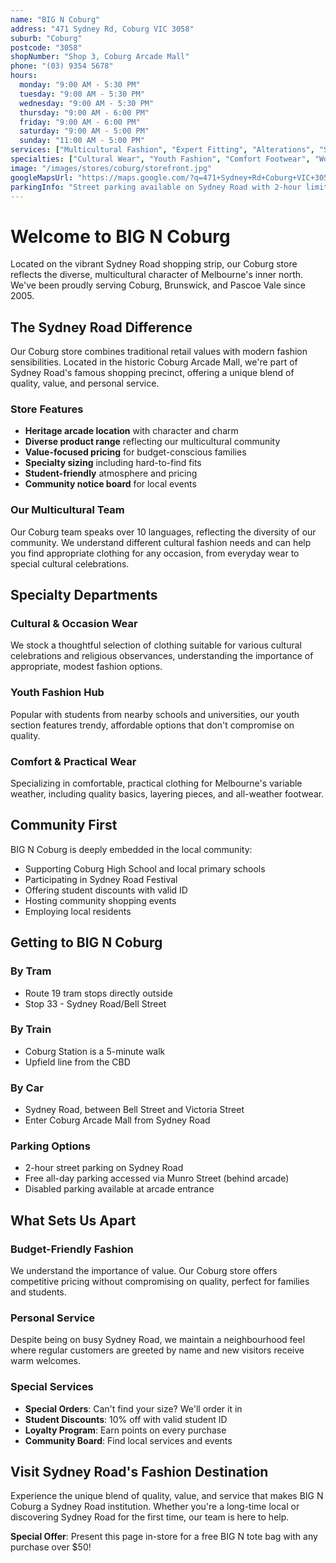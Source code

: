 ```yaml
---
name: "BIG N Coburg"
address: "471 Sydney Rd, Coburg VIC 3058"
suburb: "Coburg"
postcode: "3058"
shopNumber: "Shop 3, Coburg Arcade Mall"
phone: "(03) 9354 5678"
hours:
  monday: "9:00 AM - 5:30 PM"
  tuesday: "9:00 AM - 5:30 PM"
  wednesday: "9:00 AM - 5:30 PM"
  thursday: "9:00 AM - 6:00 PM"
  friday: "9:00 AM - 6:00 PM"
  saturday: "9:00 AM - 5:00 PM"
  sunday: "11:00 AM - 5:00 PM"
services: ["Multicultural Fashion", "Expert Fitting", "Alterations", "Special Orders", "Loyalty Rewards", "Student Discounts"]
specialties: ["Cultural Wear", "Youth Fashion", "Comfort Footwear", "Work Wear", "Value Fashion"]
image: "/images/stores/coburg/storefront.jpg"
googleMapsUrl: "https://maps.google.com/?q=471+Sydney+Rd+Coburg+VIC+3058"
parkingInfo: "Street parking available on Sydney Road with 2-hour limits. Free all-day parking behind the arcade via Munro Street."
---
```


# Welcome to BIG N Coburg

Located on the vibrant Sydney Road shopping strip, our Coburg store reflects the diverse, multicultural character of Melbourne's inner north. We've been proudly serving Coburg, Brunswick, and Pascoe Vale since 2005.

## The Sydney Road Difference

Our Coburg store combines traditional retail values with modern fashion sensibilities. Located in the historic Coburg Arcade Mall, we're part of Sydney Road's famous shopping precinct, offering a unique blend of quality, value, and personal service.

### Store Features

- **Heritage arcade location** with character and charm
- **Diverse product range** reflecting our multicultural community
- **Value-focused pricing** for budget-conscious families
- **Specialty sizing** including hard-to-find fits
- **Student-friendly** atmosphere and pricing
- **Community notice board** for local events

### Our Multicultural Team

Our Coburg team speaks over 10 languages, reflecting the diversity of our community. We understand different cultural fashion needs and can help you find appropriate clothing for any occasion, from everyday wear to special cultural celebrations.

## Specialty Departments

### Cultural & Occasion Wear
We stock a thoughtful selection of clothing suitable for various cultural celebrations and religious observances, understanding the importance of appropriate, modest fashion options.

### Youth Fashion Hub
Popular with students from nearby schools and universities, our youth section features trendy, affordable options that don't compromise on quality.

### Comfort & Practical Wear
Specializing in comfortable, practical clothing for Melbourne's variable weather, including quality basics, layering pieces, and all-weather footwear.

## Community First

BIG N Coburg is deeply embedded in the local community:
- Supporting Coburg High School and local primary schools
- Participating in Sydney Road Festival
- Offering student discounts with valid ID
- Hosting community shopping events
- Employing local residents

## Getting to BIG N Coburg

### By Tram
- Route 19 tram stops directly outside
- Stop 33 - Sydney Road/Bell Street

### By Train
- Coburg Station is a 5-minute walk
- Upfield line from the CBD

### By Car
- Sydney Road, between Bell Street and Victoria Street
- Enter Coburg Arcade Mall from Sydney Road

### Parking Options
- 2-hour street parking on Sydney Road
- Free all-day parking accessed via Munro Street (behind arcade)
- Disabled parking available at arcade entrance

## What Sets Us Apart

### Budget-Friendly Fashion
We understand the importance of value. Our Coburg store offers competitive pricing without compromising on quality, perfect for families and students.

### Personal Service
Despite being on busy Sydney Road, we maintain a neighbourhood feel where regular customers are greeted by name and new visitors receive warm welcomes.

### Special Services
- **Special Orders**: Can't find your size? We'll order it in
- **Student Discounts**: 10% off with valid student ID
- **Loyalty Program**: Earn points on every purchase
- **Community Board**: Find local services and events

## Visit Sydney Road's Fashion Destination

Experience the unique blend of quality, value, and service that makes BIG N Coburg a Sydney Road institution. Whether you're a long-time local or discovering Sydney Road for the first time, our team is here to help.

**Special Offer**: Present this page in-store for a free BIG N tote bag with any purchase over $50!